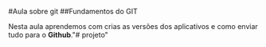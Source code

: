 #Aula sobre git
##Fundamentos do GIT

Nesta aula aprendemos com crias as versões dos aplicativos e como enviar tudo para o **Github**."# projeto" 

